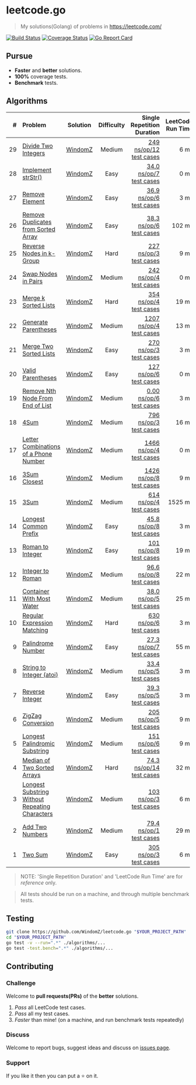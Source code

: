 # leetcode.go

> My solutions(Golang) of problems in https://leetcode.com/

[![Build Status](https://travis-ci.org/WindomZ/leetcode.go.svg?branch=master)](https://travis-ci.org/WindomZ/leetcode.go)
[![Coverage Status](https://coveralls.io/repos/github/WindomZ/leetcode.go/badge.svg?branch=master)](https://coveralls.io/github/WindomZ/leetcode.go?branch=master)
[![Go Report Card](https://goreportcard.com/badge/github.com/WindomZ/leetcode.go)](https://goreportcard.com/report/github.com/WindomZ/leetcode.go)

## Pursue

- **Faster** and **better** solutions.
- **100%** coverage tests.
- **Benchmark** tests.

## Algorithms

| # | Problem | Solution | Difficulty | Single Repetition Duration | LeetCode Run Time |
| ---: | :----- | :--------: | :----------: | ----------: | ----------: |
|29|[Divide Two Integers][Algorithms-29]|[WindomZ][Algorithms-29-Go]|Medium|[249 ns/op/12 test cases][Algorithms-29-Test]|6 ms|
|28|[Implement strStr()][Algorithms-28]|[WindomZ][Algorithms-28-Go]|Easy|[34.0 ns/op/7 test cases][Algorithms-28-Test]|0 ms|
|27|[Remove Element][Algorithms-27]|[WindomZ][Algorithms-27-Go]|Easy|[36.9 ns/op/6 test cases][Algorithms-27-Test]|3 ms|
|26|[Remove Duplicates from Sorted Array][Algorithms-26]|[WindomZ][Algorithms-26-Go]|Easy|[38.3 ns/op/6 test cases][Algorithms-26-Test]|102 ms|
|25|[Reverse Nodes in k-Group][Algorithms-25]|[WindomZ][Algorithms-25-Go]|Hard|[227 ns/op/3 test cases][Algorithms-25-Test]|9 ms|
|24|[Swap Nodes in Pairs][Algorithms-24]|[WindomZ][Algorithms-24-Go]|Medium|[242 ns/op/4 test cases][Algorithms-24-Test]|0 ms|
|23|[Merge k Sorted Lists][Algorithms-23]|[WindomZ][Algorithms-23-Go]|Hard|[354 ns/op/4 test cases][Algorithms-23-Test]|19 ms|
|22|[Generate Parentheses][Algorithms-22]|[WindomZ][Algorithms-22-Go]|Medium|[1207 ns/op/4 test cases][Algorithms-22-Test]|13 ms|
|21|[Merge Two Sorted Lists][Algorithms-21]|[WindomZ][Algorithms-21-Go]|Easy|[270 ns/op/3 test cases][Algorithms-21-Test]|3 ms|
|20|[Valid Parentheses][Algorithms-20]|[WindomZ][Algorithms-20-Go]|Easy|[127 ns/op/6 test cases][Algorithms-20-Test]|0 ms|
|19|[Remove Nth Node From End of List][Algorithms-19]|[WindomZ][Algorithms-19-Go]|Medium|[0.00 ns/op/6 test cases][Algorithms-19-Test]|3 ms|
|18|[4Sum][Algorithms-18]|[WindomZ][Algorithms-18-Go]|Medium|[796 ns/op/3 test cases][Algorithms-18-Test]|16 ms|
|17|[Letter Combinations of a Phone Number][Algorithms-17]|[WindomZ][Algorithms-17-Go]|Medium|[1466 ns/op/4 test cases][Algorithms-17-Test]|0 ms|
|16|[3Sum Closest][Algorithms-16]|[WindomZ][Algorithms-16-Go]|Medium|[1426 ns/op/8 test cases][Algorithms-16-Test]|9 ms|
|15|[3Sum][Algorithms-15]|[WindomZ][Algorithms-15-Go]|Medium|[614 ns/op/4 test cases][Algorithms-15-Test]|1525 ms|
|14|[Longest Common Prefix][Algorithms-14]|[WindomZ][Algorithms-14-Go]|Easy|[45.8 ns/op/8 test cases][Algorithms-14-Test]|3 ms|
|13|[Roman to Integer][Algorithms-13]|[WindomZ][Algorithms-13-Go]|Easy|[101 ns/op/8 test cases][Algorithms-13-Test]|19 ms|
|12|[Integer to Roman][Algorithms-12]|[WindomZ][Algorithms-12-Go]|Medium|[96.6 ns/op/8 test cases][Algorithms-12-Test]|22 ms|
|11|[Container With Most Water][Algorithms-11]|[WindomZ][Algorithms-11-Go]|Medium|[38.0 ns/op/5 test cases][Algorithms-11-Test]|25 ms|
|10|[Regular Expression Matching][Algorithms-10]|[WindomZ][Algorithms-10-Go]|Hard|[630 ns/op/6 test cases][Algorithms-10-Test]|3 ms|
|9|[Palindrome Number][Algorithms-9]|[WindomZ][Algorithms-9-Go]|Easy|[27.3 ns/op/7 test cases][Algorithms-9-Test]|55 ms|
|8|[String to Integer (atoi)][Algorithms-8]|[WindomZ][Algorithms-8-Go]|Medium|[33.4 ns/op/5 test cases][Algorithms-8-Test]|3 ms|
|7|[Reverse Integer][Algorithms-7]|[WindomZ][Algorithms-7-Go]|Easy|[39.3 ns/op/5 test cases][Algorithms-7-Test]|3 ms|
|6|[ZigZag Conversion][Algorithms-6]|[WindomZ][Algorithms-6-Go]|Medium|[205 ns/op/5 test cases][Algorithms-6-Test]|9 ms|
|5|[Longest Palindromic Substring][Algorithms-5]|[WindomZ][Algorithms-5-Go]|Medium|[151 ns/op/6 test cases][Algorithms-5-Test]|9 ms|
|4|[Median of Two Sorted Arrays][Algorithms-4]|[WindomZ][Algorithms-4-Go]|Hard|[74.3 ns/op/14 test cases][Algorithms-4-Test]|32 ms|
|3|[Longest Substring Without Repeating Characters][Algorithms-3]|[WindomZ][Algorithms-3-Go]|Medium|[103 ns/op/3 test cases][Algorithms-3-Test]|6 ms|
|2|[Add Two Numbers][Algorithms-2]|[WindomZ][Algorithms-2-Go]|Medium|[79.4 ns/op/1 test cases][Algorithms-2-Test]|29 ms|
|1|[Two Sum][Algorithms-1]|[WindomZ][Algorithms-1-Go]|Easy|[305 ns/op/3 test cases][Algorithms-1-Test]|6 ms|

> NOTE: 'Single Repetition Duration' and 'LeetCode Run Time' are for _reference_ only.

> All tests should be run on a machine, and through multiple benchmark tests.

## Testing

```bash
git clone https://github.com/WindomZ/leetcode.go "$YOUR_PROJECT_PATH"
cd "$YOUR_PROJECT_PATH"
go test -v --run=".*" ./algorithms/...
go test -test.bench=".*" ./algorithms/...
```

## Contributing

### Challenge
Welcome to **pull requests(PRs)** of the **better** solutions.

1. _Pass_ all LeetCode test cases.
1. _Pass_ all my test cases.
1. _Faster_ than mine! (on a machine, and run benchmark tests repeatedly)

### Discuss
Welcome to report bugs, suggest ideas and discuss on [issues page](https://github.com/WindomZ/leetcode.go/issues).

### Support
If you like it then you can put a :star: on it.

[Algorithms-29-Test]:algorithms/divide_two_integers/divide_test.go#L24
[Algorithms-29-Go]:algorithms/divide_two_integers/divide.go
[Algorithms-29]:https://leetcode.com/divide-two-integers/
[Algorithms-28-Test]:algorithms/implement_strstr/strStr_test.go#L19
[Algorithms-28-Go]:algorithms/implement_strstr/strStr.go
[Algorithms-28]:https://leetcode.com/implement-strstr/
[Algorithms-27-Test]:algorithms/remove_element/removeElement_test.go#L18
[Algorithms-27-Go]:algorithms/remove_element/removeElement.go
[Algorithms-27]:https://leetcode.com/problems/remove-element/
[Algorithms-26-Test]:algorithms/remove_duplicates_from_sorted_array/removeDuplicates_test.go#L18
[Algorithms-26-Go]:algorithms/remove_duplicates_from_sorted_array/removeDuplicates.go
[Algorithms-26]:https://leetcode.com/problems/remove-duplicates-from-sorted-array/
[Algorithms-25-Test]:algorithms/reverse_nodes_in_k_group/reverseKGroup_test.go#L65
[Algorithms-25-Go]:algorithms/reverse_nodes_in_k_group/reverseKGroup.go
[Algorithms-25]:https://leetcode.com/problems/reverse-nodes-in-k-group/
[Algorithms-24-Test]:algorithms/swap_nodes_in_pairs/swapPairs_test.go#L65
[Algorithms-24-Go]:algorithms/swap_nodes_in_pairs/swapPairs.go
[Algorithms-24]:https://leetcode.com/problems/swap-nodes-in-pairs/
[Algorithms-23-Test]:algorithms/merge_k_sorted_lists/mergeKLists_test.go#L98
[Algorithms-23-Go]:algorithms/merge_k_sorted_lists/mergeKLists.go
[Algorithms-23]:https://leetcode.com/problems/merge-k-sorted-lists/
[Algorithms-22-Test]:algorithms/generate_parentheses/generateParenthesis_test.go#L19
[Algorithms-22-Go]:algorithms/generate_parentheses/generateParenthesis.go
[Algorithms-22]:https://leetcode.com/problems/generate-parentheses/
[Algorithms-21-Test]:algorithms/merge_two_sorted_lists/mergeTwoLists_test.go#L75
[Algorithms-21-Go]:algorithms/merge_two_sorted_lists/mergeTwoLists.go
[Algorithms-21]:https://leetcode.com/problems/merge-two-sorted-lists/
[Algorithms-20-Test]:algorithms/valid_parentheses/isValid_test.go#L25
[Algorithms-20-Go]:algorithms/valid_parentheses/isValid.go
[Algorithms-20]:https://leetcode.com/problems/valid-parentheses/
[Algorithms-19-Test]:algorithms/remove_nth_node_from_end_of_list/removeNthFromEnd_test.go#L72
[Algorithms-19-Go]:algorithms/remove_nth_node_from_end_of_list/removeNthFromEnd.go
[Algorithms-19]:https://leetcode.com/problems/remove-nth-node-from-end-of-list/
[Algorithms-18-Test]:algorithms/4sum/fourSum_test.go#L28
[Algorithms-18-Go]:algorithms/4sum/fourSum.go
[Algorithms-18]:https://leetcode.com/problems/4sum/
[Algorithms-17-Test]:algorithms/letter_combinations_of_a_phone_number/letterCombinations_test.go#L27
[Algorithms-17-Go]:algorithms/letter_combinations_of_a_phone_number/letterCombinations.go
[Algorithms-17]:https://leetcode.com/problems/letter-combinations-of-a-phone-number/
[Algorithms-16-Test]:algorithms/3sum_closest/threeSumClosest_test.go#L20
[Algorithms-16-Go]:algorithms/3sum_closest/threeSumClosest.go
[Algorithms-16]:https://leetcode.com/problems/3sum-closest/
[Algorithms-15-Test]:algorithms/3sum/threeSum_test.go#L20
[Algorithms-15-Go]:algorithms/3sum/threeSum.go
[Algorithms-15]:https://leetcode.com/problems/3sum/
[Algorithms-14-Test]:algorithms/longest_common_prefix/longestCommonPrefix_test.go#L19
[Algorithms-14-Go]:algorithms/longest_common_prefix/longestCommonPrefix.go
[Algorithms-14]:https://leetcode.com/problems/longest-common-prefix/
[Algorithms-13-Test]:algorithms/roman_to_integer/romanToInt_test.go#L23
[Algorithms-13-Go]:algorithms/roman_to_integer/romanToInt.go
[Algorithms-13]:https://leetcode.com/problems/roman-to-integer/
[Algorithms-12-Test]:algorithms/integer_to_roman/intToRoman_test.go#L22
[Algorithms-12-Go]:algorithms/integer_to_roman/intToRoman.go
[Algorithms-12]:https://leetcode.com/problems/integer-to-roman/
[Algorithms-11-Test]:algorithms/container_with_most_water/maxArea_test.go#L21
[Algorithms-11-Go]:algorithms/container_with_most_water/maxArea.go
[Algorithms-11]:https://leetcode.com/problems/container-with-most-water/
[Algorithms-10-Test]:algorithms/regular_expression_matching/isMatch_test.go#L40
[Algorithms-10-Go]:algorithms/regular_expression_matching/isMatch.go
[Algorithms-10]:https://leetcode.com/problems/regular-expression-matching/
[Algorithms-9-Test]:algorithms/palindrome_number/isPalindrome_test.go#L20
[Algorithms-9-Go]:algorithms/palindrome_number/isPalindrome.go
[Algorithms-9]:https://leetcode.com/problems/palindrome-number/
[Algorithms-8-Test]:algorithms/string_to_integer_atoi/myAtoi_test.go#L34
[Algorithms-8-Go]:algorithms/string_to_integer_atoi/myAtoi.go
[Algorithms-8]:https://leetcode.com/problems/string-to-integer-atoi/
[Algorithms-7-Test]:algorithms/reverse_integer/reverse_test.go#L32
[Algorithms-7-Go]:algorithms/reverse_integer/reverse.go
[Algorithms-7]:https://leetcode.com/problems/reverse-integer/
[Algorithms-6-Test]:algorithms/zigzag_conversion/convert_test.go#L18
[Algorithms-6-Go]:algorithms/zigzag_conversion/convert.go
[Algorithms-6]:https://leetcode.com/problems/zigzag-conversion/
[Algorithms-5-Test]:algorithms/longest_palindromic_substring/longestPalindrome_test.go#L18
[Algorithms-5-Go]:algorithms/longest_palindromic_substring/longestPalindrome.go
[Algorithms-5]:https://leetcode.com/problems/longest-palindromic-substring/
[Algorithms-4-Test]:algorithms/median_of_two_sorted_arrays/findMedianSortedArrays_test.go#L71
[Algorithms-4-Go]:algorithms/median_of_two_sorted_arrays/findMedianSortedArrays.go
[Algorithms-4]:https://leetcode.com/problems/median-of-two-sorted-arrays/
[Algorithms-3-Test]:algorithms/longest_substring_without_repeating_characters/lengthOfLongestSubstring_test.go#L16
[Algorithms-3-Go]:algorithms/longest_substring_without_repeating_characters/lengthOfLongestSubstring.go
[Algorithms-3]:https://leetcode.com/problems/longest-substring-without-repeating-characters/
[Algorithms-2-Test]:algorithms/add_two_numbers/addTwoNumbers_test.go#L118
[Algorithms-2-Go]:algorithms/add_two_numbers/addTwoNumbers.go
[Algorithms-2]:https://leetcode.com/problems/add-two-numbers/
[Algorithms-1-Test]:algorithms/two_sum/twoSum_test.go#L16
[Algorithms-1-Go]:algorithms/two_sum/twoSum.go
[Algorithms-1]:https://leetcode.com/problems/two-sum/
